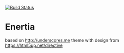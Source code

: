 [![Build Status](https://travis-ci.org/Automattic/_s.svg?branch=master)](https://travis-ci.org/Automattic/_s)


# Enertia
based on http://underscores.me theme with design from https://html5up.net/directive
